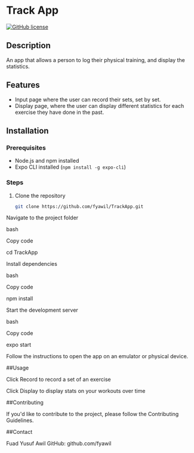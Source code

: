 # Track App

[![GitHub license](https://img.shields.io/badge/license-MIT-blue.svg)](https://github.com/your-username/your-app-name/blob/main/LICENSE)

## Description

An app that allows a person to log their physical training, and display the statistics.

## Features

- Input page where the user can record their sets, set by set.
- Display page, where the user can display different statistics for each exercise they have done in the past.

## Installation

### Prerequisites

- Node.js and npm installed
- Expo CLI installed (`npm install -g expo-cli`)

### Steps

1. Clone the repository

   ```bash
   git clone https://github.com/fyawil/TrackApp.git
Navigate to the project folder

bash

Copy code

cd TrackApp

Install dependencies

bash

Copy code

npm install

Start the development server

bash

Copy code

expo start

Follow the instructions to open the app on an emulator or physical device.

##Usage

Click Record to record a set of an exercise

Click Display to display stats on your workouts over time

##Contributing

If you'd like to contribute to the project, please follow the Contributing Guidelines.

##Contact

Fuad Yusuf Awil
GitHub: github.com/fyawil
